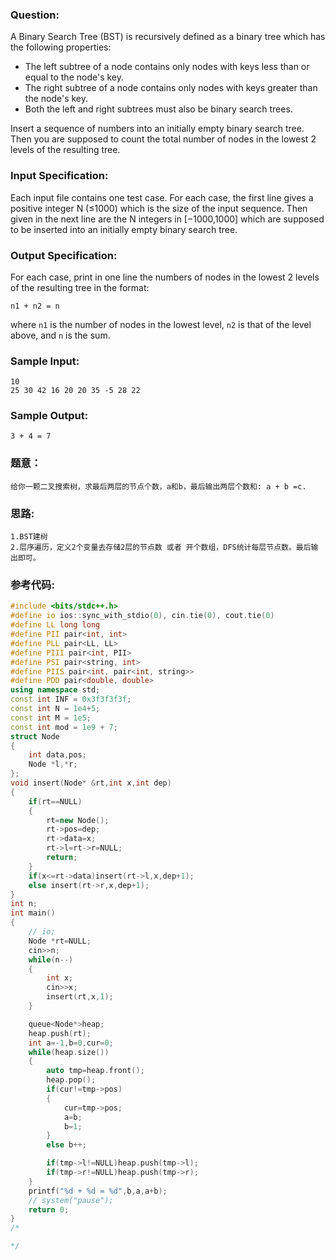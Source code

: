 ### Question:
A Binary Search Tree (BST) is recursively defined as a binary tree which has the following properties:

-   The left subtree of a node contains only nodes with keys less than or equal to the node's key.
-   The right subtree of a node contains only nodes with keys greater than the node's key.
-   Both the left and right subtrees must also be binary search trees.

Insert a sequence of numbers into an initially empty binary search tree. Then you are supposed to count the total number of nodes in the lowest 2 levels of the resulting tree.

### Input Specification:

Each input file contains one test case. For each case, the first line gives a positive integer N (≤1000) which is the size of the input sequence. Then given in the next line are the N integers in [−1000,1000] which are supposed to be inserted into an initially empty binary search tree.

### Output Specification:

For each case, print in one line the numbers of nodes in the lowest 2 levels of the resulting tree in the format:

```
n1 + n2 = n
```

where `n1` is the number of nodes in the lowest level, `n2` is that of the level above, and `n` is the sum.

### Sample Input:

```in
10
25 30 42 16 20 20 35 -5 28 22
```

### Sample Output:

```out
3 + 4 = 7
```

### 题意：
```in
给你一颗二叉搜索树，求最后两层的节点个数，a和b，最后输出两层个数和: a + b =c.
```
### 思路:
```in
1.BST建树
2.层序遍历，定义2个变量去存储2层的节点数 或者 开个数组，DFS统计每层节点数。最后输出即可。
```
### 参考代码:
```c++
#include <bits/stdc++.h>
#define io ios::sync_with_stdio(0), cin.tie(0), cout.tie(0)
#define LL long long
#define PII pair<int, int>
#define PLL pair<LL, LL>
#define PIII pair<int, PII>
#define PSI pair<string, int>
#define PIIS pair<int, pair<int, string>>
#define PDD pair<double, double>
using namespace std;
const int INF = 0x3f3f3f3f;
const int N = 1e4+5;
const int M = 1e5;
const int mod = 1e9 + 7;
struct Node
{
	int data,pos;
	Node *l,*r;
};
void insert(Node* &rt,int x,int dep)
{
	if(rt==NULL)
	{
		rt=new Node();
		rt->pos=dep;
		rt->data=x;
		rt->l=rt->r=NULL;
		return;
	}
	if(x<=rt->data)insert(rt->l,x,dep+1);
	else insert(rt->r,x,dep+1);
}
int n;
int main()
{
	// io;
	Node *rt=NULL;
	cin>>n;
	while(n--)
	{
		int x;
		cin>>x;
		insert(rt,x,1);
	}

	queue<Node*>heap;
	heap.push(rt);
	int a=-1,b=0,cur=0;
	while(heap.size())
	{
		auto tmp=heap.front();
		heap.pop();
		if(cur!=tmp->pos)
		{
			cur=tmp->pos;
			a=b;
			b=1;
		}
		else b++;

		if(tmp->l!=NULL)heap.push(tmp->l);
		if(tmp->r!=NULL)heap.push(tmp->r);
	}
	printf("%d + %d = %d",b,a,a+b);
	// system("pause");
	return 0;
}
/*

*/

```